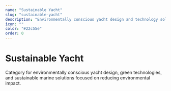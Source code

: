 ```yaml
---
name: "Sustainable Yacht"
slug: "sustainable-yacht"
description: "Environmentally conscious yacht design and technology solutions"
icon: ""
color: "#22c55e"
order: 0
---
```


# Sustainable Yacht

Category for environmentally conscious yacht design, green technologies, and sustainable marine solutions focused on reducing environmental impact.